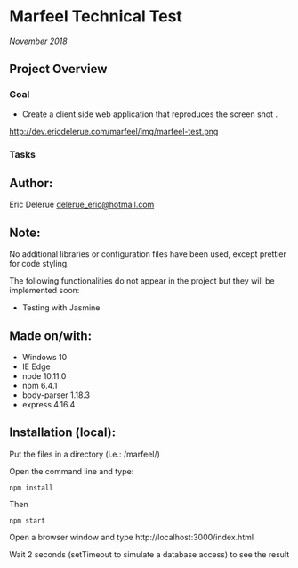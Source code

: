 # Marfeel Technical Test

*November 2018*

## Project Overview

### Goal

* Create a client side web application that reproduces the screen shot .

http://dev.ericdelerue.com/marfeel/img/marfeel-test.png

### Tasks


## Author: 

Eric Delerue
delerue_eric@hotmail.com

## Note: 

No additional libraries or configuration files have been used, except prettier for code styling.

The following functionalities do not appear in the project but they will be implemented soon:

- Testing with Jasmine

## Made on/with:

  - Windows 10
  - IE Edge
  - node 10.11.0
  - npm 6.4.1
  - body-parser 1.18.3
  - express 4.16.4

## Installation (local):

Put the files in a directory (i.e.: /marfeel/)

Open the command line and type: 

	npm install

Then

	npm start 

Open a browser window and type http://localhost:3000/index.html 

Wait 2 seconds (setTimeout to simulate a database access) to see the result
